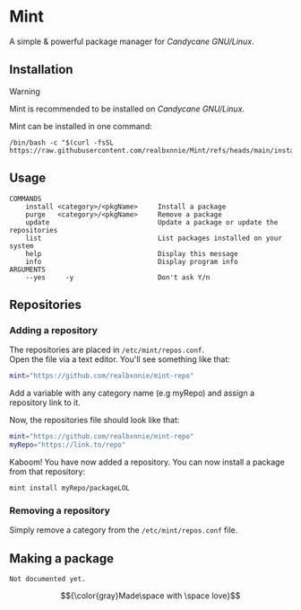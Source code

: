 # Mint
A simple & powerful package manager for _Candycane GNU/Linux_.

## Installation
> [!WARNING]
> Mint is recommended to be installed on _Candycane GNU/Linux_.

Mint can be installed in one command:
```shell
/bin/bash -c "$(curl -fsSL  https://raw.githubusercontent.com/realbxnnie/Mint/refs/heads/main/install.sh)"
```
## Usage
```
COMMANDS
    install <category>/<pkgName>     Install a package
    purge   <category>/<pkgName>     Remove a package
    update                           Update a package or update the repositories
    list                             List packages installed on your system
    help                             Display this message
    info                             Display program info
ARGUMENTS
    --yes     -y                     Don't ask Y/n
```
## Repositories
### Adding a repository
The repositories are placed in `/etc/mint/repos.conf`.\
Open the file via a text editor. You'll see something like that:
```bash
mint="https://github.com/realbxnnie/mint-repo"
```
Add a variable with any category name (e.g myRepo) and assign a repository link to it.

Now, the repositories file should look like that:
```bash
mint="https://github.com/realbxnnie/mint-repo"
myRepo="https://link.to/repo"
```

Kaboom! You have now added a repository. You can now install a package from that repository:
```shell
mint install myRepo/packageLOL
```
### Removing a repository
Simply remove a category from the `/etc/mint/repos.conf` file.

## Making a package
`Not documented yet.`

$${\color{gray}Made\space with \space love}$$

